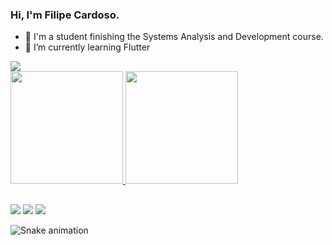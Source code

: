 ### Hi, I'm Filipe Cardoso.

- 🔭 I'm a student finishing the Systems Analysis and Development course.
- 🌱 I’m currently learning Flutter
<img src="https://cdn.jsdelivr.net/gh/devicons/devicon/icons/flutter/flutter-original.svg" />


<div>
<a href="https://github.com/Filipecard">
<img height="180em" src="https://github-readme-stats.vercel.app/api/top-langs/?Filipecard&layout=compact&langs_count=7&theme=dracula"/>
<img height="180em" src="https://github-readme-stats.vercel.app/api?username=Filipecard&show_icons=true&theme=dracula&include_all_commits=true&count_private=true"/>
</div>
  
    
  ##
 
<div>
  <a href="https://www.instagram.com/filipe_caroli" target="_blank"><img src="https://img.shields.io/badge/-Instagram-%23E4405F?style=for-the-badge&logo=instagram&logoColor=white" target="_blank"></a>
  <a href = "mailto:cardosof19283745@gmail.com"><img src="https://img.shields.io/badge/-Gmail-%23333?style=for-the-badge&logo=gmail&logoColor=white" target="_blank"></a>
  <a href="https://www.linkedin.com/in/filipe-cardoso-a95805192" target="_blank"><img src="https://img.shields.io/badge/-LinkedIn-%230077B5?style=for-the-badge&logo=linkedin&logoColor=white" target="_blank"></a> 

</div>
  
  
  
![Snake animation](https://github.com/seu-usuário-aqui/seu-usuário-aqui/blob/output/github-contribution-grid-snake.svg)
